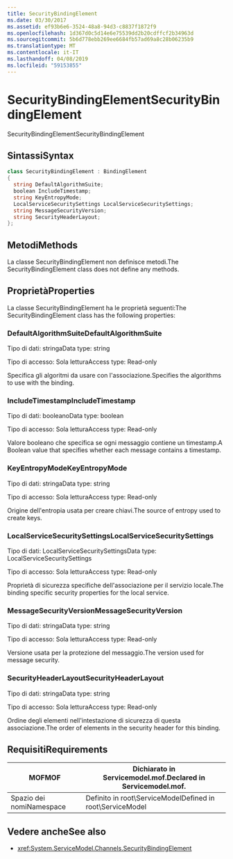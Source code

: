```yaml
---
title: SecurityBindingElement
ms.date: 03/30/2017
ms.assetid: ef93b6e6-3524-48a8-94d3-c8837f1872f9
ms.openlocfilehash: 1d367d0c5d14e6e75539dd2b20cdffcf2b34963d
ms.sourcegitcommit: 5b6d778ebb269ee6684fb57ad69a8c28b06235b9
ms.translationtype: MT
ms.contentlocale: it-IT
ms.lasthandoff: 04/08/2019
ms.locfileid: "59153855"
---
```

# <a name="securitybindingelement"></a><span data-ttu-id="a51b8-102">SecurityBindingElement</span><span class="sxs-lookup"><span data-stu-id="a51b8-102">SecurityBindingElement</span></span>
<span data-ttu-id="a51b8-103">SecurityBindingElement</span><span class="sxs-lookup"><span data-stu-id="a51b8-103">SecurityBindingElement</span></span>  
  
## <a name="syntax"></a><span data-ttu-id="a51b8-104">Sintassi</span><span class="sxs-lookup"><span data-stu-id="a51b8-104">Syntax</span></span>  
  
```csharp
class SecurityBindingElement : BindingElement  
{  
  string DefaultAlgorithmSuite;  
  boolean IncludeTimestamp;  
  string KeyEntropyMode;  
  LocalServiceSecuritySettings LocalServiceSecuritySettings;  
  string MessageSecurityVersion;  
  string SecurityHeaderLayout;  
};  
```  
  
## <a name="methods"></a><span data-ttu-id="a51b8-105">Metodi</span><span class="sxs-lookup"><span data-stu-id="a51b8-105">Methods</span></span>  
 <span data-ttu-id="a51b8-106">La classe SecurityBindingElement non definisce metodi.</span><span class="sxs-lookup"><span data-stu-id="a51b8-106">The SecurityBindingElement class does not define any methods.</span></span>  
  
## <a name="properties"></a><span data-ttu-id="a51b8-107">Proprietà</span><span class="sxs-lookup"><span data-stu-id="a51b8-107">Properties</span></span>  
 <span data-ttu-id="a51b8-108">La classe SecurityBindingElement ha le proprietà seguenti:</span><span class="sxs-lookup"><span data-stu-id="a51b8-108">The SecurityBindingElement class has the following properties:</span></span>  
  
### <a name="defaultalgorithmsuite"></a><span data-ttu-id="a51b8-109">DefaultAlgorithmSuite</span><span class="sxs-lookup"><span data-stu-id="a51b8-109">DefaultAlgorithmSuite</span></span>  
 <span data-ttu-id="a51b8-110">Tipo di dati: stringa</span><span class="sxs-lookup"><span data-stu-id="a51b8-110">Data type: string</span></span>  
  
 <span data-ttu-id="a51b8-111">Tipo di accesso: Sola lettura</span><span class="sxs-lookup"><span data-stu-id="a51b8-111">Access type: Read-only</span></span>  
  
 <span data-ttu-id="a51b8-112">Specifica gli algoritmi da usare con l'associazione.</span><span class="sxs-lookup"><span data-stu-id="a51b8-112">Specifies the algorithms to use with the binding.</span></span>  
  
### <a name="includetimestamp"></a><span data-ttu-id="a51b8-113">IncludeTimestamp</span><span class="sxs-lookup"><span data-stu-id="a51b8-113">IncludeTimestamp</span></span>  
 <span data-ttu-id="a51b8-114">Tipo di dati: booleano</span><span class="sxs-lookup"><span data-stu-id="a51b8-114">Data type: boolean</span></span>  
  
 <span data-ttu-id="a51b8-115">Tipo di accesso: Sola lettura</span><span class="sxs-lookup"><span data-stu-id="a51b8-115">Access type: Read-only</span></span>  
  
 <span data-ttu-id="a51b8-116">Valore booleano che specifica se ogni messaggio contiene un timestamp.</span><span class="sxs-lookup"><span data-stu-id="a51b8-116">A Boolean value that specifies whether each message contains a timestamp.</span></span>  
  
### <a name="keyentropymode"></a><span data-ttu-id="a51b8-117">KeyEntropyMode</span><span class="sxs-lookup"><span data-stu-id="a51b8-117">KeyEntropyMode</span></span>  
 <span data-ttu-id="a51b8-118">Tipo di dati: stringa</span><span class="sxs-lookup"><span data-stu-id="a51b8-118">Data type: string</span></span>  
  
 <span data-ttu-id="a51b8-119">Tipo di accesso: Sola lettura</span><span class="sxs-lookup"><span data-stu-id="a51b8-119">Access type: Read-only</span></span>  
  
 <span data-ttu-id="a51b8-120">Origine dell'entropia usata per creare chiavi.</span><span class="sxs-lookup"><span data-stu-id="a51b8-120">The source of entropy used to create keys.</span></span>  
  
### <a name="localservicesecuritysettings"></a><span data-ttu-id="a51b8-121">LocalServiceSecuritySettings</span><span class="sxs-lookup"><span data-stu-id="a51b8-121">LocalServiceSecuritySettings</span></span>  
 <span data-ttu-id="a51b8-122">Tipo di dati: LocalServiceSecuritySettings</span><span class="sxs-lookup"><span data-stu-id="a51b8-122">Data type: LocalServiceSecuritySettings</span></span>  
  
 <span data-ttu-id="a51b8-123">Tipo di accesso: Sola lettura</span><span class="sxs-lookup"><span data-stu-id="a51b8-123">Access type: Read-only</span></span>  
  
 <span data-ttu-id="a51b8-124">Proprietà di sicurezza specifiche dell'associazione per il servizio locale.</span><span class="sxs-lookup"><span data-stu-id="a51b8-124">The binding specific security properties for the local service.</span></span>  
  
### <a name="messagesecurityversion"></a><span data-ttu-id="a51b8-125">MessageSecurityVersion</span><span class="sxs-lookup"><span data-stu-id="a51b8-125">MessageSecurityVersion</span></span>  
 <span data-ttu-id="a51b8-126">Tipo di dati: stringa</span><span class="sxs-lookup"><span data-stu-id="a51b8-126">Data type: string</span></span>  
  
 <span data-ttu-id="a51b8-127">Tipo di accesso: Sola lettura</span><span class="sxs-lookup"><span data-stu-id="a51b8-127">Access type: Read-only</span></span>  
  
 <span data-ttu-id="a51b8-128">Versione usata per la protezione del messaggio.</span><span class="sxs-lookup"><span data-stu-id="a51b8-128">The version used for message security.</span></span>  
  
### <a name="securityheaderlayout"></a><span data-ttu-id="a51b8-129">SecurityHeaderLayout</span><span class="sxs-lookup"><span data-stu-id="a51b8-129">SecurityHeaderLayout</span></span>  
 <span data-ttu-id="a51b8-130">Tipo di dati: stringa</span><span class="sxs-lookup"><span data-stu-id="a51b8-130">Data type: string</span></span>  
  
 <span data-ttu-id="a51b8-131">Tipo di accesso: Sola lettura</span><span class="sxs-lookup"><span data-stu-id="a51b8-131">Access type: Read-only</span></span>  
  
 <span data-ttu-id="a51b8-132">Ordine degli elementi nell'intestazione di sicurezza di questa associazione.</span><span class="sxs-lookup"><span data-stu-id="a51b8-132">The order of elements in the security header for this binding.</span></span>  
  
## <a name="requirements"></a><span data-ttu-id="a51b8-133">Requisiti</span><span class="sxs-lookup"><span data-stu-id="a51b8-133">Requirements</span></span>  
  
|<span data-ttu-id="a51b8-134">MOF</span><span class="sxs-lookup"><span data-stu-id="a51b8-134">MOF</span></span>|<span data-ttu-id="a51b8-135">Dichiarato in Servicemodel.mof.</span><span class="sxs-lookup"><span data-stu-id="a51b8-135">Declared in Servicemodel.mof.</span></span>|  
|---------|-----------------------------------|  
|<span data-ttu-id="a51b8-136">Spazio dei nomi</span><span class="sxs-lookup"><span data-stu-id="a51b8-136">Namespace</span></span>|<span data-ttu-id="a51b8-137">Definito in root\ServiceModel</span><span class="sxs-lookup"><span data-stu-id="a51b8-137">Defined in root\ServiceModel</span></span>|  
  
## <a name="see-also"></a><span data-ttu-id="a51b8-138">Vedere anche</span><span class="sxs-lookup"><span data-stu-id="a51b8-138">See also</span></span>

- <xref:System.ServiceModel.Channels.SecurityBindingElement>
